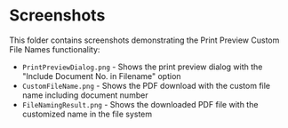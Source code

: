 # Screenshots

This folder contains screenshots demonstrating the Print Preview Custom File Names functionality:

- `PrintPreviewDialog.png` - Shows the print preview dialog with the "Include Document No. in Filename" option
- `CustomFileName.png` - Shows the PDF download with the custom file name including document number
- `FileNamingResult.png` - Shows the downloaded PDF file with the customized name in the file system
